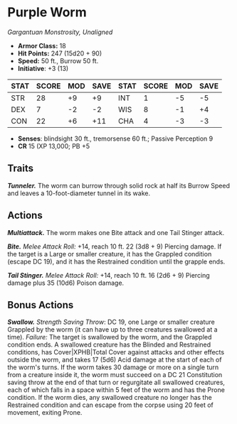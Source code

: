 # Purple Worm

*Gargantuan Monstrosity, Unaligned*

- **Armor Class:** 18
- **Hit Points:** 247 (15d20 + 90)
- **Speed:** 50 ft., Burrow 50 ft.
- **Initiative**: +3 (13)

|STAT|SCORE|MOD|SAVE|STAT|SCORE|MOD|SAVE|
| --- | --- | --- | ---- |---| --- | --- | ---- |
| STR | 28 | +9 | +9 | INT | 1 | -5 | -5 |
| DEX | 7 | -2 | -2 | WIS | 8 | -1 | +4 |
| CON | 22 | +6 | +11 | CHA | 4 | -3 | -3 |

- **Senses**: blindsight 30 ft., tremorsense 60 ft.; Passive Perception 9
- **CR** 15 (XP 13,000; PB +5

## Traits

***Tunneler.*** The worm can burrow through solid rock at half its Burrow Speed and leaves a 10-foot-diameter tunnel in its wake.


## Actions

***Multiattack.*** The worm makes one Bite attack and one Tail Stinger attack.

***Bite.*** *Melee Attack Roll:* +14, reach 10 ft. 22 (3d8 + 9) Piercing damage. If the target is a Large or smaller creature, it has the Grappled condition (escape DC 19), and it has the Restrained condition until the grapple ends.

***Tail Stinger.*** *Melee Attack Roll:* +14, reach 10 ft. 16 (2d6 + 9) Piercing damage plus 35 (10d6) Poison damage.


## Bonus Actions

***Swallow.*** *Strength Saving Throw*: DC 19, one Large or smaller creature Grappled by the worm (it can have up to three creatures swallowed at a time). *Failure:*  The target is swallowed by the worm, and the Grappled condition ends. A swallowed creature has the Blinded and Restrained conditions, has Cover|XPHB|Total Cover against attacks and other effects outside the worm, and takes 17 (5d6) Acid damage at the start of each of the worm's turns.
If the worm takes 30 damage or more on a single turn from a creature inside it, the worm must succeed on a DC 21 Constitution saving throw at the end of that turn or regurgitate all swallowed creatures, each of which falls in a space within 5 feet of the worm and has the Prone condition. If the worm dies, any swallowed creature no longer has the Restrained condition and can escape from the corpse using 20 feet of movement, exiting Prone.

